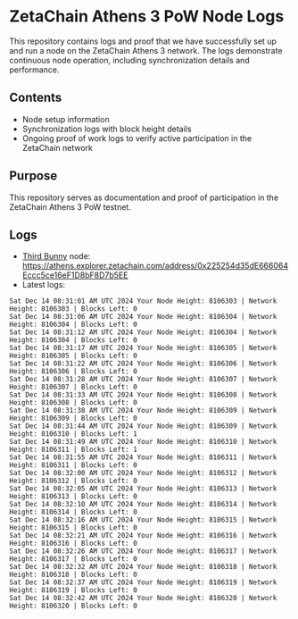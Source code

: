 # ZetaChain Athens 3 PoW Node Logs
This repository contains logs and proof that we have successfully set up and run a node on the ZetaChain Athens 3 network. The logs demonstrate continuous node operation, including synchronization details and performance.

## Contents
- Node setup information
- Synchronization logs with block height details
- Ongoing proof of work logs to verify active participation in the ZetaChain network

## Purpose
This repository serves as documentation and proof of participation in the ZetaChain Athens 3 PoW testnet.

## Logs

- [Third Bunny](https://thirdbunny.xyz/) node: https://athens.explorer.zetachain.com/address/0x225254d35dE666064Eccc5ce16eF1D8bF8D7b5EE
- Latest logs:
```
Sat Dec 14 08:31:01 AM UTC 2024 Your Node Height: 8106303 | Network Height: 8106303 | Blocks Left: 0
Sat Dec 14 08:31:06 AM UTC 2024 Your Node Height: 8106304 | Network Height: 8106304 | Blocks Left: 0
Sat Dec 14 08:31:12 AM UTC 2024 Your Node Height: 8106304 | Network Height: 8106304 | Blocks Left: 0
Sat Dec 14 08:31:17 AM UTC 2024 Your Node Height: 8106305 | Network Height: 8106305 | Blocks Left: 0
Sat Dec 14 08:31:22 AM UTC 2024 Your Node Height: 8106306 | Network Height: 8106306 | Blocks Left: 0
Sat Dec 14 08:31:28 AM UTC 2024 Your Node Height: 8106307 | Network Height: 8106307 | Blocks Left: 0
Sat Dec 14 08:31:33 AM UTC 2024 Your Node Height: 8106308 | Network Height: 8106308 | Blocks Left: 0
Sat Dec 14 08:31:38 AM UTC 2024 Your Node Height: 8106309 | Network Height: 8106309 | Blocks Left: 0
Sat Dec 14 08:31:44 AM UTC 2024 Your Node Height: 8106309 | Network Height: 8106310 | Blocks Left: 1
Sat Dec 14 08:31:49 AM UTC 2024 Your Node Height: 8106310 | Network Height: 8106311 | Blocks Left: 1
Sat Dec 14 08:31:55 AM UTC 2024 Your Node Height: 8106311 | Network Height: 8106311 | Blocks Left: 0
Sat Dec 14 08:32:00 AM UTC 2024 Your Node Height: 8106312 | Network Height: 8106312 | Blocks Left: 0
Sat Dec 14 08:32:05 AM UTC 2024 Your Node Height: 8106313 | Network Height: 8106313 | Blocks Left: 0
Sat Dec 14 08:32:10 AM UTC 2024 Your Node Height: 8106314 | Network Height: 8106314 | Blocks Left: 0
Sat Dec 14 08:32:16 AM UTC 2024 Your Node Height: 8106315 | Network Height: 8106315 | Blocks Left: 0
Sat Dec 14 08:32:21 AM UTC 2024 Your Node Height: 8106316 | Network Height: 8106316 | Blocks Left: 0
Sat Dec 14 08:32:26 AM UTC 2024 Your Node Height: 8106317 | Network Height: 8106317 | Blocks Left: 0
Sat Dec 14 08:32:32 AM UTC 2024 Your Node Height: 8106318 | Network Height: 8106318 | Blocks Left: 0
Sat Dec 14 08:32:37 AM UTC 2024 Your Node Height: 8106319 | Network Height: 8106319 | Blocks Left: 0
Sat Dec 14 08:32:42 AM UTC 2024 Your Node Height: 8106320 | Network Height: 8106320 | Blocks Left: 0
```
